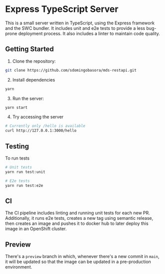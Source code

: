 # Express TypeScript Server

This is a small server written in TypeScript, using the Express framework and the
SWC bundler. It includes unit and e2e tests to provide a less bug-prone deployment
process. It also includes a linter to maintain code quality.

## Getting Started

1. Clone the repository:

```sh
git clone https://github.com/sdomingobasora/mds-restapi.git
```

2. Install dependencies


```sh
yarn
```

3. Run the server:

```sh
yarn start
```

4. Try accessing the server

```sh
# Currently only /hello is available
curl http://127.0.0.1:3000/hello
```

## Testing

To run tests

```sh
# Unit tests
yarn run test:unit

# E2e tests
yarn run test:e2e
```

## CI

The CI pipeline includes linting and running unit tests for each new PR.  
Additionally, it runs e2e tests, creates a new tag using semantic release,
then creates an image and pushes it to docker hub to later deploy this
image in an OpenShift cluster.

## Preview

There's a `preview` branch in which, whenever there's a new commit in `main`, it
will be updated so that the image can be updated in a pre-production
environment.
